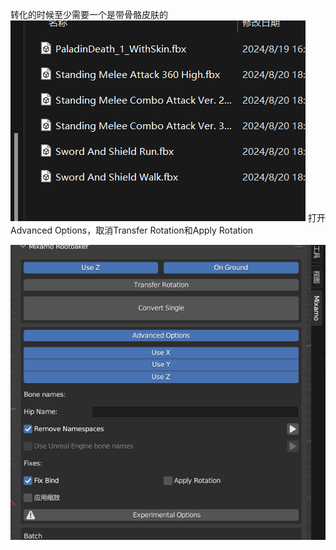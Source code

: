 转化的时候至少需要一个是带骨骼皮肤的
![输入图片说明](/imgs/2024-08-20/cXjsfnig7lohK2vk.png)
打开Advanced Options，取消Transfer Rotation和Apply Rotation

![输入图片说明](/imgs/2024-08-19/uw3J2EZMVl68FkXU.png)

<!--stackedit_data:
eyJoaXN0b3J5IjpbMTkxNzcxNjI4MiwtMTkyMDk5NTMxN119
-->